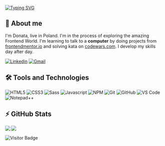 [![Typing SVG](https://readme-typing-svg.herokuapp.com?color=2722F7&size=30&center=true&vCenter=true&lines=Hello+World!++%F0%9F%91%8B;My+name+is+Donata;Nice+to+meet+you+%F0%9F%98%8A)](https://git.io/typing-svg)



## 🙍 About me
<p>
I'm Donata, live in Poland. I'm in the process of exploring the amazing Frontend World. I'm learning to talk to a <b>computer</b> by doing projects from <a href="https://www.frontendmentor.io/">frontendmentor.io</a> and solving kata on <a href="https://www.codewars.com/">codewars.com</a>. I develop my skills day after day.
</p>

[![Linkedin](https://img.shields.io/badge/-LinkedIn-blue?style=for-the-badge&logo=Linkedin&logoColor=white&link=https://www.linkedin.com/in/donata-bruderek-10732a17b/)](https://www.linkedin.com/in/donata-bruderek-10732a17b/) [![Gmail](https://img.shields.io/badge/-Gmail-D14836?style=for-the-badge&logo=Gmail&logoColor=white&link=mailto:donataqbruderek@gmail.com)](mailto:donataqbruderek@gmail.com)


## 🛠️ Tools and Technologies


![HTML5](https://img.shields.io/badge/-HTML5-E34F26?style=flat-square&logo=html5&logoColor=white) ![CSS3](https://img.shields.io/badge/-CSS3-1572B6?style=flat-square&logo=css3&link=https://github.com/olafsulich/) ![Sass](https://img.shields.io/badge/-Sass-black?style=flat-square&logo=Sass&logoColor=pink) ![Javascript](https://img.shields.io/badge/JavaScript-F0DB4F?style=flat-square&logo=javascript&logoColor=323330) ![NPM](https://img.shields.io/badge/npm-CB3837?style=flat-square&logo=npm&logoColor=white) 
 ![Git](https://img.shields.io/badge/-Git-black?style=flat-square&logo=git) ![GitHub](https://img.shields.io/badge/-GitHub-181717?style=flat-square&logo=github) ![VS Code](https://img.shields.io/badge/-VS%20Code-007ACC?style=flat-square&logo=visual-studio-code) ![Notepad++](https://img.shields.io/badge/Notepad++-90E59A.svg?style=flat-square&logo=notepad%2B%2B&logoColor=black)
  
  
## ⚡ GitHub Stats


<img align="left" src="https://github-readme-stats.vercel.app/api?username=DonataB&show_icons=true&count_private=true&theme=tokyonight" />
<img src="https://github-readme-stats.vercel.app/api/top-langs/?username=DonataB&layout=compact&count_private=true&theme=tokyonight" />

<!-- <img src="https://wakatime.com/share/@Donata/a866f172-47af-4c33-9ed2-8faa74cde6fd.svg">
-->


![Visitor Badge](https://visitor-badge.laobi.icu/badge?page_id=DonataB)

